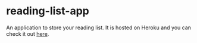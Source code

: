 # reading-list-app
An application to store your reading list. It is hosted on Heroku and you can check it out [here](https://my-readinglist-app.herokuapp.com/).
